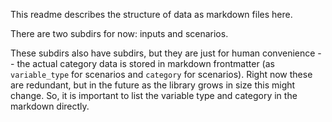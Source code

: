 This readme describes the structure of data as markdown files here.

There are two subdirs for now: inputs and scenarios.

These subdirs also have subdirs, but they are just for human convenience -- the actual
category data is stored in markdown frontmatter (as `variable_type` for scenarios and `category` for scenarios). Right now these are redundant, but in the future as the library grows in size this might change. So, it is important to list the variable type and category in the markdown directly.